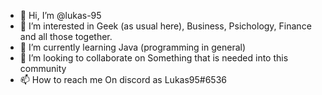 - 👋 Hi, I’m @lukas-95
- 👀 I’m interested in Geek (as usual here), Business, Psichology, Finance and all those together.
- 🌱 I’m currently learning Java (programming in general)
- 💞️ I’m looking to collaborate on Something that is needed into this community
- 📫 How to reach me On discord as Lukas95#6536

<!---
lukas-95/lukas-95 is a ✨ special ✨ repository because its `README.md` (this file) appears on your GitHub profile.
You can click the Preview link to take a look at your changes.
--->
